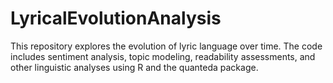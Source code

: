 # LyricalEvolutionAnalysis

This repository explores the evolution of lyric language over time. The code includes sentiment analysis, topic modeling, readability assessments, and other linguistic analyses using R and the quanteda package.
